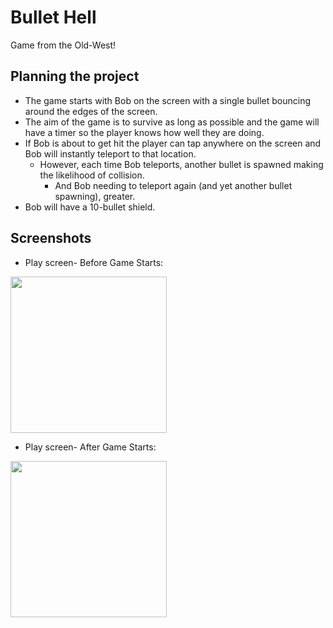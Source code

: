 # Bullet Hell
Game from the Old-West!

## Planning the project
- The game starts with Bob on the screen with a single bullet bouncing around the edges of the screen.
- The aim of the game is to survive as long as possible and the game will have a timer so the player knows how well they are doing.
- If Bob is about to get hit the player can tap anywhere on the screen and Bob will instantly teleport to that location.
    - However, each time Bob teleports, another bullet is spawned making the likelihood of collision.
        - And Bob needing to teleport again (and yet another bullet spawning), greater.
- Bob will have a 10-bullet shield.

## Screenshots
- Play screen- Before Game Starts:
<img src="https://github.com/namaste-code/java-android-BulletHell/blob/master/app/src/main/res/assets/BulletHell-Before.png" height="250">

- Play screen- After Game Starts:
<img src="https://github.com/namaste-code/java-android-BulletHell/blob/master/app/src/main/res/assets/BulletHell-After.png" height="250">